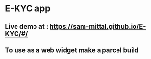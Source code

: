 # E-KYC app
## Live demo at : https://sam-mittal.github.io/E-KYC/#/
## To use as a web widget make a parcel build
